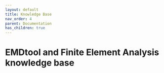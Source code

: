 ```yaml
---
layout: default
title: Knowledge Base
nav_order: 4
parent: Documentation
has_children: true
---
```


# EMDtool and Finite Element Analysis knowledge base



